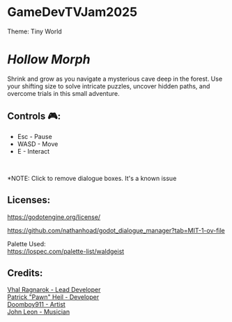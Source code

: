 # GameDevTVJam2025
Theme: Tiny World

<h1 class="text-center"><em>Hollow Morph</em></h1>
<p class="text-center">Shrink and grow as you navigate a mysterious cave deep in the forest. Use your shifting size to solve intricate puzzles, uncover hidden paths, and overcome trials in this small adventure.</p>
<h2 class="text-center">Controls 🎮:</h2>
<ul>
 <li> Esc - Pause</li>
 <li> WASD - Move</li>
 <li> E - Interact</li></ul>
<div><br></div>
<p class="text-center">*NOTE: Click to remove dialogue boxes. It's a known issue</p>
<h2 class="text-center">Licenses:</h2>
<p class="text-center"><a href="https://godotengine.org/license/">https://godotengine.org/license/</a><br></p>
<ul class="text-center">
</ul>
<p class="text-center"><a href="https://github.com/nathanhoad/godot_dialogue_manager?tab=MIT-1-ov-file">https://github.com/nathanhoad/godot_dialogue_manager?tab=MIT-1-ov-file</a><br></p>
<p class="text-center">Palette&nbsp;Used:<br><a tabindex="0" role="button" title="https://lospec.com/palette-list/waldgeist" target="_blank" rel="noreferrer noopener" class="anchor_edefb8 anchorUnderlineOnHover_edefb8" href="https://lospec.com/palette-list/waldgeist">https://lospec.com/palette-list/waldgeist</a></p>
<h2 class="text-center">Credits:</h2>
<p class="text-center"><a target="_blank" href="https://vhalragnarok.itch.io/">Vhal Ragnarok - Lead Developer</a><br>
<a target="_blank" href="https://pawnxpawn.itch.io/">Patrick "Pawn" Heil - Developer</a><br>
<a target="_blank" href="https://doomboy911.itch.io/">Doomboy911 - Artist</a><br>
<a target="_blank" href="https://electropunkzero.itch.io/">John Leon - Musician</a></p>
